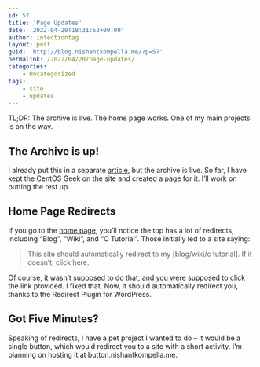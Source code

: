 ```yaml
---
id: 57
title: 'Page Updates'
date: '2022-04-20T18:31:52+00:00'
author: infectiontag
layout: post
guid: 'http://blog.nishantkompella.me/?p=57'
permalink: /2022/04/20/page-updates/
categories:
    - Uncategorized
tags:
    - site
    - updates
---
```


TL;DR: The archive is live. The home page works. One of my main projects is on the way.

## The Archive is up!

I already put this in a separate [article](http://blog.nishantkompella.me/2022/04/20/archive-is-live/), but the archive is live. So far, I have kept the CentOS Geek on the site and created a page for it. I’ll work on putting the rest up.

## Home Page Redirects

If you go to the [home page](http://nishantkompella.me), you’ll notice the top has a lot of redirects, including “Blog”, “Wiki”, and “C Tutorial”. Those initially led to a site saying:

> This site should automatically redirect to my \[blog/wiki/c tutorial\]. If it doesn’t, click here.

Of course, it wasn’t supposed to do that, and you were supposed to click the link provided. I fixed that. Now, it should automatically redirect you, thanks to the Redirect Plugin for WordPress.

## Got Five Minutes?

Speaking of redirects, I have a pet project I wanted to do – it would be a single button, which would redirect you to a site with a short activity. I’m planning on hosting it at button.nishantkompella.me.